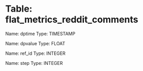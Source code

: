 Table: flat_metrics_reddit_comments
===================================

Name: dptime
Type: TIMESTAMP

Name: dpvalue
Type: FLOAT

Name: ref_id
Type: INTEGER

Name: step
Type: INTEGER

